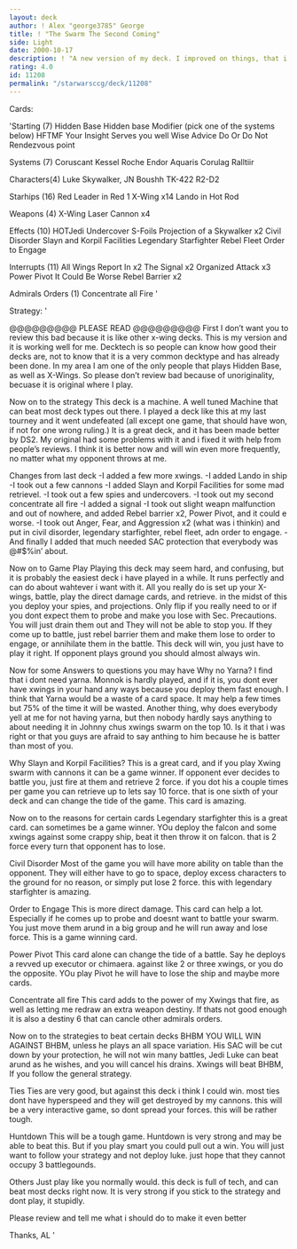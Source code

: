 ```yaml
---
layout: deck
author: ! Alex "george3785" George
title: ! "The Swarm The Second Coming"
side: Light
date: 2000-10-17
description: ! "A new version of my deck. I improved on things, that i got in my reviews. i hope you like it better this time."
rating: 4.0
id: 11208
permalink: "/starwarsccg/deck/11208"
---
```

Cards: 

'Starting (7)
Hidden Base
Hidden base Modifier (pick one of the systems below)
HFTMF
Your Insight Serves you well
Wise Advice
Do Or Do Not
Rendezvous point

Systems (7)
Coruscant
Kessel
Roche
Endor
Aquaris
Corulag
Ralltiir

Characters(4)
Luke Skywalker, JN
Boushh
TK-422
R2-D2

Starhips (16)
Red Leader in Red 1
X-Wing x14
Lando in Hot Rod

Weapons (4)
X-Wing Laser Cannon x4

Effects (10)
HOTJedi
Undercover
S-Foils
Projection of a Skywalker x2
Civil Disorder
Slayn and Korpil Facilities
Legendary Starfighter
Rebel Fleet
Order to Engage

Interrupts (11)
All Wings Report In x2
The Signal x2
Organized Attack x3
Power Pivot
It Could Be Worse
Rebel Barrier x2

Admirals Orders (1)
Concentrate all Fire  '

Strategy: '

@@@@@@@@@ PLEASE READ @@@@@@@@@
First I don’t want you to review this bad because it is like other x-wing decks. This is my version and it is working well for me. Decktech is so people can know how good their decks are, not to know that it is a very common decktype and has already been done. In my area I am one of the only people that plays Hidden Base, as well as X-Wings. So please don’t review bad because of unoriginality, becuase it is original where I play.

Now on to the strategy
This deck is a machine. A well tuned Machine that can beat most deck types out there. I played a deck like this at my last tourney and it went undefeated (all except one game, that should have won, if not for one wrong ruling.)
It is a great deck, and it has been made better by DS2. My original had some problems with it and i fixed it with help from people’s reviews. I think it is better now and will win even more frequently, no matter what my opponent throws at me.

Changes from last deck
-I added a few more xwings.
-I added Lando in ship
-I took out a few cannons
-I added Slayn and Korpil Facilities for some mad retrievel.
-I took out a few spies and undercovers.
-I took out my second concentrate all fire
-I added a signal
-I took out slight weapn malfunction and out of nowhere, and added Rebel barrier x2, Power Pivot, and it could e worse.
-I took out Anger, Fear, and Aggression x2 (what was i thinkin) and put in civil disorder, legendary starfighter, rebel fleet, adn order to engage.
-And finally I added that much needed SAC protection that everybody was @#$%in’ about.

Now on to Game Play
Playing this deck may seem hard, and confusing, but it is probably the easiest deck i have played in a while. It runs perfectly and can do about wahtever i want with it. All you really do is set up your X-wings, battle, play the direct damage cards, and retrieve. in the midst of this you deploy your spies, and projections. Only flip if you really need to or if you dont expect them to probe and make you lose with Sec. Precautions. You will just drain them out and They will not be able to stop you. If they come up to battle, just rebel barrier them and make them lose to order to engage, or annihilate them in the battle. This deck will win, you just have to play it right. If opponent plays ground you should almost always win.

Now for some Answers to questions you may have
Why no Yarna?
I find that i dont need yarna. Monnok is hardly played, and if it is, you dont ever have xwings in your hand any ways because you deploy them fast enough. I think that Yarna would be a waste of a card space. It may help a few times but 75% of the time it will be wasted. Another thing, why does everybody yell at me for not having yarna, but then nobody hardly says anything to about needing it in Johnny chus xwings swarm on the top 10. Is it that i was right or that you guys are afraid to say anthing to him because he is batter than most of you.

Why Slayn and Korpil Facilities?
This is a great card, and if you play Xwing swarm with cannons it can be a game winner. If opponent ever decides to battle you, just fire at them and retrieve 2 force. if you dot his a couple times per game you can retrieve up to lets say 10 force. that is one sixth of your deck and can change the tide of the game. This card is amazing.

Now on to the reasons for certain cards
Legendary starfighter this is a great card. can sometimes be a game winner. YOu deploy the falcon and some xwings against some crappy ship, beat it then throw it on falcon. that is 2 force every turn that opponent has to lose.

Civil Disorder Most of the game you will have more ability on table than the opponent. They will either have to go to space, deploy excess characters to the ground for no reason, or simply put lose 2 force. this with legendary starfighter is amazing.

Order to Engage This is more direct damage. This card can help a lot. Especially if he comes up to probe and doesnt want to battle your swarm. You just move them arund in a big group and he will run away and lose force. This is a game winning card.

Power Pivot This card alone can change the tide of a battle. Say he deploys a revved up executor or chimaera. against like 2 or three xwings, or you do the opposite. YOu play Pivot he will have to lose the ship and maybe more cards.

Concentrate all fire This card adds to the power of my Xwings that fire, as well as letting me redraw an extra weapon destiny. If thats not good enough it is also a destiny 6 that can cancle other admirals orders.

Now on to the strategies to beat certain decks
BHBM YOU WILL WIN AGAINST BHBM, unless he plays an all space variation. His SAC will be cut down by your protection, he will not win many battles, Jedi Luke can beat arund as he wishes, and you will cancel his drains. Xwings will beat BHBM, If you follow the general strategy.

Ties Ties are very good, but against this deck i think I could win. most ties dont have hyperspeed and they will get destroyed by my cannons. this will be a very interactive game, so dont spread your forces. this will be rather tough.

Huntdown This will be a tough game. Huntdown is very strong and may be able to beat this. But if you play smart you could pull out a win. You will just want to follow your strategy and not deploy luke. just hope that they cannot occupy 3 battlegounds.

Others Just play like you normally would. this deck is full of tech, and can beat most decks right now. It is very strong if you stick to the strategy and dont play, it stupidly.

Please review and tell me what i should do to make it even better

Thanks,
AL '
